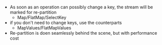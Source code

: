 - As soon as an operation can possibly change a key, the stream will be marked for re-partition
    - Map/FlatMap/SelectKey
- if you don't need to change keys, use the counterparts
    - MapValues/FlatMapValues
- Re-partition is doen seamlessly behind the scene, but with performance cost